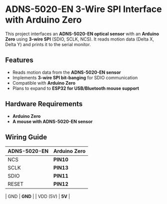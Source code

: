 # ADNS-5020-EN 3-Wire SPI Interface with Arduino Zero

This project interfaces an **ADNS-5020-EN optical sensor** with an **Arduino Zero** using **3-wire SPI** (SDIO, SCLK, NCS). 
It reads motion data (Delta X, Delta Y) and prints it to the serial monitor.

## Features
- Reads motion data from the **ADNS-5020-EN sensor**
- Implements **3-wire SPI bit-banging** for SDIO communication
- Compatible with **Arduino Zero**
- Plans to expand to **ESP32 for USB/Bluetooth mouse support**

## Hardware Requirements
- **Arduino Zero**
- **A mouse with ADNS-5020-EN sensor**
  
## Wiring Guide
| ADNS-5020-EN | Arduino Zero |
|--------------|--------------|
| NCS          | **PIN10** |
| SCLK         | **PIN13** |
| SDIO         | **PIN11** |
| RESET        | **PIN12** |

| GND          | **GND** |
| VDD (5V)     | **5V** |
